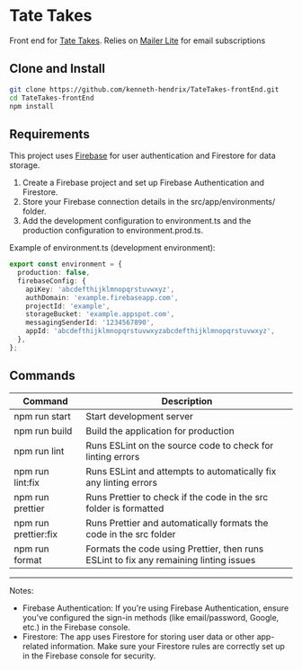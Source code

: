 # Tate Takes
Front end for [Tate Takes](https://tatetakes.com). Relies on [Mailer Lite](https://github.com/kenneth-hendrix/mailerLite-express) for email subscriptions
## Clone and Install
```bash
git clone https://github.com/kenneth-hendrix/TateTakes-frontEnd.git
cd TateTakes-frontEnd
npm install
```
##  Requirements
This project uses [Firebase](https://firebase.google.com) for user authentication and Firestore for data storage.
  1. Create a Firebase project and set up Firebase Authentication and Firestore.
  2. Store your Firebase connection details in the src/app/environments/ folder.
  3. Add the development configuration to environment.ts and the production configuration to environment.prod.ts.

Example of environment.ts (development environment):
```ts
export const environment = {
  production: false,
  firebaseConfig: {
    apiKey: 'abcdefthijklmnopqrstuvwxyz',
    authDomain: 'example.firebaseapp.com',
    projectId: 'example',
    storageBucket: 'example.appspot.com',
    messagingSenderId: '1234567890',
    appId: 'abcdefthijklmnopqrstuvwxyzabcdefthijklmnopqrstuvwxyz',
  },
};
```
## Commands
| Command              | Description                                                                           |
|----------------------|---------------------------------------------------------------------------------------|
| npm run start        | Start development server                                                              |
| npm run build        | Build the application for production                                                  |
| npm run lint         | Runs ESLint on the source code to check for linting errors                            |
| npm run lint:fix     | Runs ESLint and attempts to automatically fix any linting errors                      |
| npm run prettier     | Runs Prettier to check if the code in the src folder is formatted                     |
| npm run prettier:fix | Runs Prettier and automatically formats the code in the src folder                    |
| npm run format       | Formats the code using Prettier, then runs ESLint to fix any remaining linting issues |
---
Notes:
- Firebase Authentication: If you're using Firebase Authentication, ensure you've configured the sign-in methods (like email/password, Google, etc.) in the Firebase console.
- Firestore: The app uses Firestore for storing user data or other app-related information. Make sure your Firestore rules are correctly set up in the Firebase console for security.
